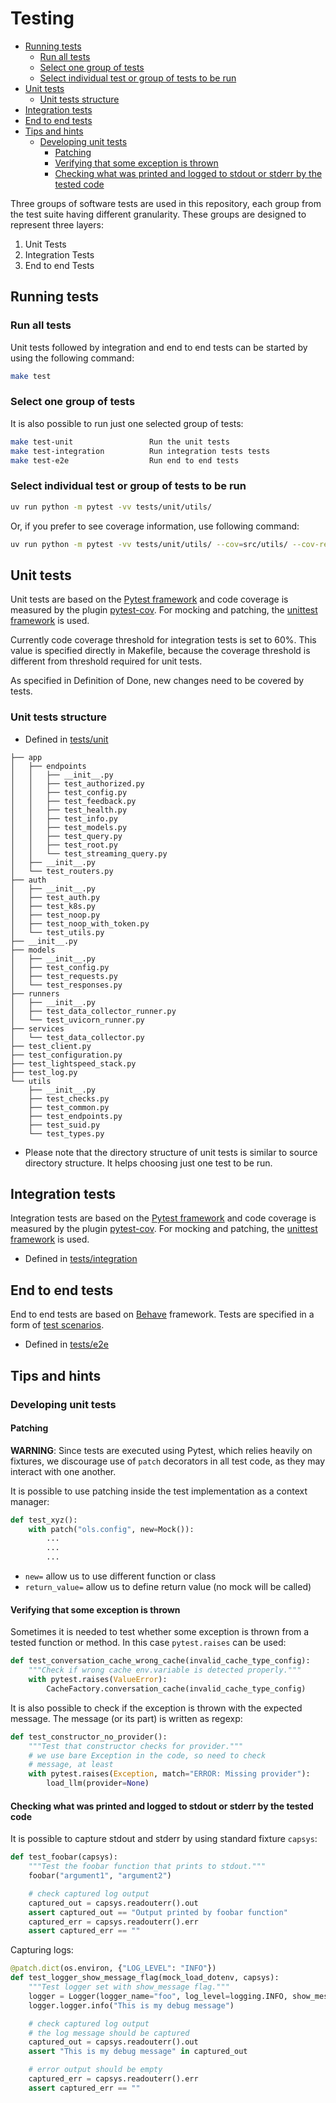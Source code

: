 # Testing

<!-- vim-markdown-toc GFM -->

* [Running tests](#running-tests)
    * [Run all tests](#run-all-tests)
    * [Select one group of tests](#select-one-group-of-tests)
    * [Select individual test or group of tests to be run](#select-individual-test-or-group-of-tests-to-be-run)
* [Unit tests](#unit-tests)
    * [Unit tests structure](#unit-tests-structure)
* [Integration tests](#integration-tests)
* [End to end tests](#end-to-end-tests)
* [Tips and hints](#tips-and-hints)
    * [Developing unit tests](#developing-unit-tests)
        * [Patching](#patching)
        * [Verifying that some exception is thrown](#verifying-that-some-exception-is-thrown)
        * [Checking what was printed and logged to stdout or stderr by the tested code](#checking-what-was-printed-and-logged-to-stdout-or-stderr-by-the-tested-code)

<!-- vim-markdown-toc -->

Three groups of software tests are used in this repository, each group from the test suite having different granularity. These groups are designed to represent three layers:

1. Unit Tests
1. Integration Tests
1. End to end Tests



## Running tests

### Run all tests

Unit tests followed by integration and end to end tests can be started by using the following command:

```bash
make test
```

### Select one group of tests

It is also possible to run just one selected group of tests:

```bash
make test-unit                 Run the unit tests
make test-integration          Run integration tests tests
make test-e2e                  Run end to end tests
```



### Select individual test or group of tests to be run

```bash
uv run python -m pytest -vv tests/unit/utils/
```

Or, if you prefer to see coverage information, use following command:

```bash
uv run python -m pytest -vv tests/unit/utils/ --cov=src/utils/ --cov-report term-missing
```


## Unit tests

Unit tests are based on the [Pytest framework](https://docs.pytest.org/en/) and code coverage is measured by the plugin [pytest-cov](https://github.com/pytest-dev/pytest-cov). For mocking and patching, the [unittest framework](https://docs.python.org/3/library/unittest.html) is used.

Currently code coverage threshold for integration tests is set to 60%. This value is specified directly in Makefile, because the coverage threshold is different from threshold required for unit tests.

As specified in Definition of Done, new changes need to be covered by tests.



### Unit tests structure

* Defined in [tests/unit](https://github.com/lightspeed-core/lightspeed-stack/tree/main/tests/unit)


```
├── app
│   ├── endpoints
│   │   ├── __init__.py
│   │   ├── test_authorized.py
│   │   ├── test_config.py
│   │   ├── test_feedback.py
│   │   ├── test_health.py
│   │   ├── test_info.py
│   │   ├── test_models.py
│   │   ├── test_query.py
│   │   ├── test_root.py
│   │   └── test_streaming_query.py
│   ├── __init__.py
│   └── test_routers.py
├── auth
│   ├── __init__.py
│   ├── test_auth.py
│   ├── test_k8s.py
│   ├── test_noop.py
│   ├── test_noop_with_token.py
│   └── test_utils.py
├── __init__.py
├── models
│   ├── __init__.py
│   ├── test_config.py
│   ├── test_requests.py
│   └── test_responses.py
├── runners
│   ├── __init__.py
│   ├── test_data_collector_runner.py
│   └── test_uvicorn_runner.py
├── services
│   └── test_data_collector.py
├── test_client.py
├── test_configuration.py
├── test_lightspeed_stack.py
├── test_log.py
└── utils
    ├── __init__.py
    ├── test_checks.py
    ├── test_common.py
    ├── test_endpoints.py
    ├── test_suid.py
    └── test_types.py
```

* Please note that the directory structure of unit tests is similar to source directory structure. It helps choosing just one test to be run.



## Integration tests

Integration tests are based on the [Pytest framework](https://docs.pytest.org/en/) and code coverage is measured by the plugin [pytest-cov](https://github.com/pytest-dev/pytest-cov). For mocking and patching, the [unittest framework](https://docs.python.org/3/library/unittest.html) is used.

* Defined in [tests/integration](https://github.com/lightspeed-core/lightspeed-stack/tree/main/tests/integration)



## End to end tests

End to end tests are based on [Behave](https://behave.readthedocs.io/en/stable/) framework. Tests are specified in a form of [test scenarios](e2e_scenarios.md).

* Defined in [tests/e2e](https://github.com/lightspeed-core/lightspeed-stack/tree/main/tests/e2e)



## Tips and hints

### Developing unit tests

#### Patching

**WARNING**:
Since tests are executed using Pytest, which relies heavily on fixtures,
we discourage use of `patch` decorators in all test code, as they may interact with one another.

It is possible to use patching inside the test implementation as a context manager:

```python
def test_xyz():
    with patch("ols.config", new=Mock()):
        ...
        ...
        ...
```

- `new=` allow us to use different function or class
- `return_value=` allow us to define return value (no mock will be called)


#### Verifying that some exception is thrown

Sometimes it is needed to test whether some exception is thrown from a tested function or method. In this case `pytest.raises` can be used:


```python
def test_conversation_cache_wrong_cache(invalid_cache_type_config):
    """Check if wrong cache env.variable is detected properly."""
    with pytest.raises(ValueError):
        CacheFactory.conversation_cache(invalid_cache_type_config)
```

It is also possible to check if the exception is thrown with the expected message. The message (or its part) is written as regexp:

```python
def test_constructor_no_provider():
    """Test that constructor checks for provider."""
    # we use bare Exception in the code, so need to check
    # message, at least
    with pytest.raises(Exception, match="ERROR: Missing provider"):
        load_llm(provider=None)
```

#### Checking what was printed and logged to stdout or stderr by the tested code

It is possible to capture stdout and stderr by using standard fixture `capsys`:

```python
def test_foobar(capsys):
    """Test the foobar function that prints to stdout."""
    foobar("argument1", "argument2")

    # check captured log output
    captured_out = capsys.readouterr().out
    assert captured_out == "Output printed by foobar function"
    captured_err = capsys.readouterr().err
    assert captured_err == ""
```

Capturing logs:

```python
@patch.dict(os.environ, {"LOG_LEVEL": "INFO"})
def test_logger_show_message_flag(mock_load_dotenv, capsys):
    """Test logger set with show_message flag."""
    logger = Logger(logger_name="foo", log_level=logging.INFO, show_message=True)
    logger.logger.info("This is my debug message")

    # check captured log output
    # the log message should be captured
    captured_out = capsys.readouterr().out
    assert "This is my debug message" in captured_out

    # error output should be empty
    captured_err = capsys.readouterr().err
    assert captured_err == ""
```
